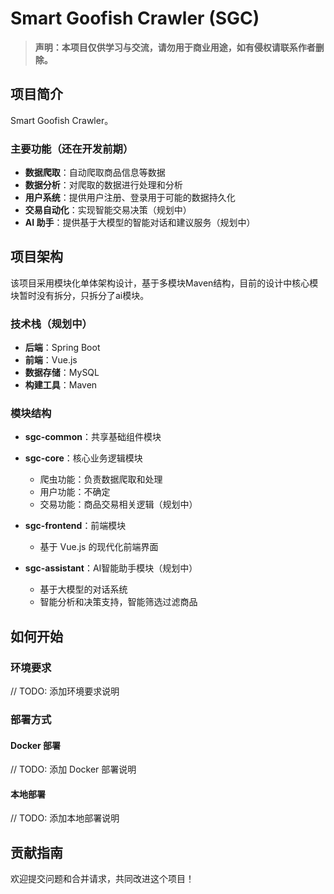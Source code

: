 # Smart Goofish Crawler (SGC)

> **声明：本项目仅供学习与交流，请勿用于商业用途，如有侵权请联系作者删除。**

## 项目简介

Smart Goofish Crawler。

### 主要功能（还在开发前期）

- **数据爬取**：自动爬取商品信息等数据
- **数据分析**：对爬取的数据进行处理和分析
- **用户系统**：提供用户注册、登录用于可能的数据持久化
- **交易自动化**：实现智能交易决策（规划中）
- **AI 助手**：提供基于大模型的智能对话和建议服务（规划中）

## 项目架构

该项目采用模块化单体架构设计，基于多模块Maven结构，目前的设计中核心模块暂时没有拆分，只拆分了ai模块。

### 技术栈（规划中）

- **后端**：Spring Boot
- **前端**：Vue.js
- **数据存储**：MySQL
- **构建工具**：Maven

### 模块结构

- **sgc-common**：共享基础组件模块
  
- **sgc-core**：核心业务逻辑模块
  - 爬虫功能：负责数据爬取和处理
  - 用户功能：不确定
  - 交易功能：商品交易相关逻辑（规划中）
  
- **sgc-frontend**：前端模块
  - 基于 Vue.js 的现代化前端界面

- **sgc-assistant**：AI智能助手模块（规划中）
  - 基于大模型的对话系统
  - 智能分析和决策支持，智能筛选过滤商品

## 如何开始

### 环境要求

// TODO: 添加环境要求说明

### 部署方式

#### Docker 部署

// TODO: 添加 Docker 部署说明

#### 本地部署

// TODO: 添加本地部署说明

## 贡献指南

欢迎提交问题和合并请求，共同改进这个项目！
